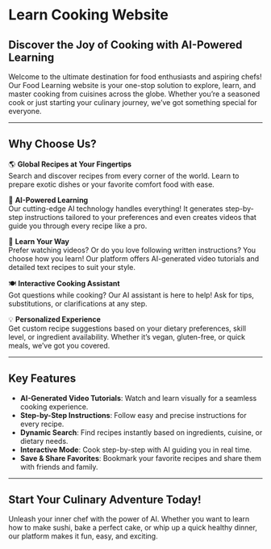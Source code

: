 # Learn Cooking Website

## **Discover the Joy of Cooking with AI-Powered Learning**  
Welcome to the ultimate destination for food enthusiasts and aspiring chefs! Our Food Learning website is your one-stop solution to explore, learn, and master cooking from cuisines across the globe. Whether you’re a seasoned cook or just starting your culinary journey, we’ve got something special for everyone.  

---

## **Why Choose Us?**  

🌎 **Global Recipes at Your Fingertips**  
Search and discover recipes from every corner of the world. Learn to prepare exotic dishes or your favorite comfort food with ease.  

🤖 **AI-Powered Learning**  
Our cutting-edge AI technology handles everything! It generates step-by-step instructions tailored to your preferences and even creates videos that guide you through every recipe like a pro.  

📖 **Learn Your Way**  
Prefer watching videos? Or do you love following written instructions? You choose how you learn! Our platform offers AI-generated video tutorials and detailed text recipes to suit your style.  

🍽️ **Interactive Cooking Assistant**  
Got questions while cooking? Our AI assistant is here to help! Ask for tips, substitutions, or clarifications at any step.  

💡 **Personalized Experience**  
Get custom recipe suggestions based on your dietary preferences, skill level, or ingredient availability. Whether it’s vegan, gluten-free, or quick meals, we’ve got you covered.  

---

## **Key Features**  
- **AI-Generated Video Tutorials**: Watch and learn visually for a seamless cooking experience.  
- **Step-by-Step Instructions**: Follow easy and precise instructions for every recipe.  
- **Dynamic Search**: Find recipes instantly based on ingredients, cuisine, or dietary needs.  
- **Interactive Mode**: Cook step-by-step with AI guiding you in real time.  
- **Save & Share Favorites**: Bookmark your favorite recipes and share them with friends and family.  

---

## **Start Your Culinary Adventure Today!**  
Unleash your inner chef with the power of AI. Whether you want to learn how to make sushi, bake a perfect cake, or whip up a quick healthy dinner, our platform makes it fun, easy, and exciting.  
